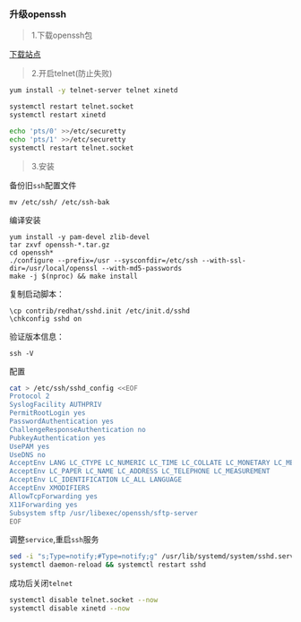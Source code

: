 ### 升级openssh

> 1.下载openssh包

[下载站点](https://cdn.openbsd.org/pub/OpenBSD/OpenSSH/portable/)

> 2.开启telnet(防止失败)

```bash
yum install -y telnet-server telnet xinetd 

systemctl restart telnet.socket
systemctl restart xinetd

echo 'pts/0' >>/etc/securetty
echo 'pts/1' >>/etc/securetty
systemctl restart telnet.socket
```

> 3.安装

备份旧`ssh`配置文件

```shell
mv /etc/ssh/ /etc/ssh-bak
```

编译安装

```shell
yum install -y pam-devel zlib-devel
tar zxvf openssh-*.tar.gz
cd openssh*
./configure --prefix=/usr --sysconfdir=/etc/ssh --with-ssl-dir=/usr/local/openssl --with-md5-passwords
make -j $(nproc) && make install
```


复制启动脚本：

```shell
\cp contrib/redhat/sshd.init /etc/init.d/sshd
\chkconfig sshd on
```

验证版本信息：

```shell
ssh -V
```

配置

```bash
cat > /etc/ssh/sshd_config <<EOF
Protocol 2
SyslogFacility AUTHPRIV
PermitRootLogin yes
PasswordAuthentication yes
ChallengeResponseAuthentication no
PubkeyAuthentication yes
UsePAM yes
UseDNS no
AcceptEnv LANG LC_CTYPE LC_NUMERIC LC_TIME LC_COLLATE LC_MONETARY LC_MESSAGES
AcceptEnv LC_PAPER LC_NAME LC_ADDRESS LC_TELEPHONE LC_MEASUREMENT
AcceptEnv LC_IDENTIFICATION LC_ALL LANGUAGE
AcceptEnv XMODIFIERS
AllowTcpForwarding yes
X11Forwarding yes
Subsystem sftp /usr/libexec/openssh/sftp-server
EOF
```

调整`service`,重启`ssh`服务

```bash
sed -i "s;Type=notify;#Type=notify;g" /usr/lib/systemd/system/sshd.service
systemctl daemon-reload && systemctl restart sshd
```

成功后关闭`telnet`

```bash
systemctl disable telnet.socket --now
systemctl disable xinetd --now
```
